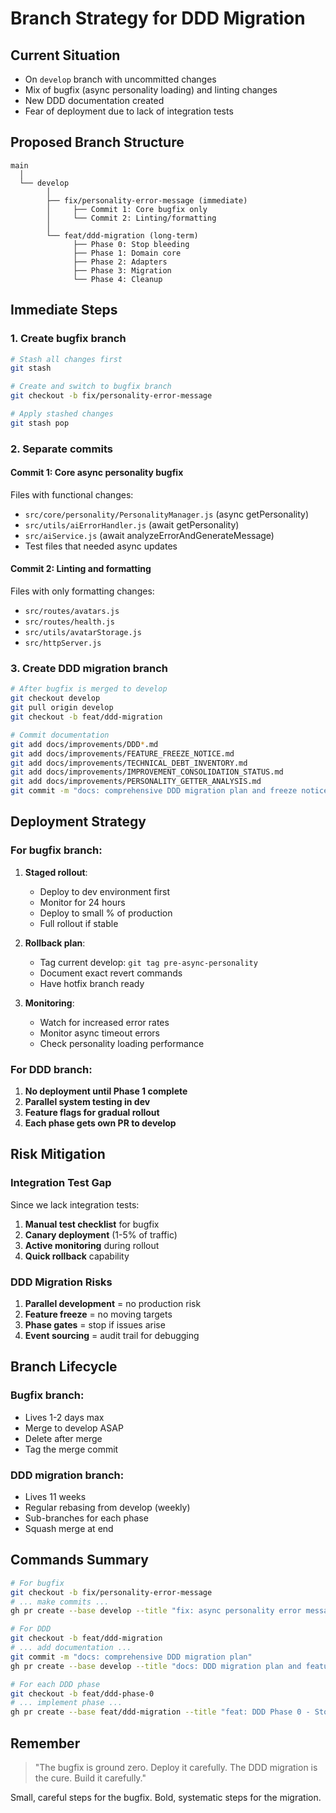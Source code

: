 # Branch Strategy for DDD Migration

## Current Situation
- On `develop` branch with uncommitted changes
- Mix of bugfix (async personality loading) and linting changes
- New DDD documentation created
- Fear of deployment due to lack of integration tests

## Proposed Branch Structure

```
main
  │
  └── develop
        │
        ├── fix/personality-error-message (immediate)
        │     ├── Commit 1: Core bugfix only
        │     └── Commit 2: Linting/formatting
        │
        └── feat/ddd-migration (long-term)
              ├── Phase 0: Stop bleeding
              ├── Phase 1: Domain core
              ├── Phase 2: Adapters
              ├── Phase 3: Migration
              └── Phase 4: Cleanup
```

## Immediate Steps

### 1. Create bugfix branch
```bash
# Stash all changes first
git stash

# Create and switch to bugfix branch
git checkout -b fix/personality-error-message

# Apply stashed changes
git stash pop
```

### 2. Separate commits

#### Commit 1: Core async personality bugfix
Files with functional changes:
- `src/core/personality/PersonalityManager.js` (async getPersonality)
- `src/utils/aiErrorHandler.js` (await getPersonality)
- `src/aiService.js` (await analyzeErrorAndGenerateMessage)
- Test files that needed async updates

#### Commit 2: Linting and formatting
Files with only formatting changes:
- `src/routes/avatars.js`
- `src/routes/health.js`
- `src/utils/avatarStorage.js`
- `src/httpServer.js`

### 3. Create DDD migration branch
```bash
# After bugfix is merged to develop
git checkout develop
git pull origin develop
git checkout -b feat/ddd-migration

# Commit documentation
git add docs/improvements/DDD*.md
git add docs/improvements/FEATURE_FREEZE_NOTICE.md
git add docs/improvements/TECHNICAL_DEBT_INVENTORY.md
git add docs/improvements/IMPROVEMENT_CONSOLIDATION_STATUS.md
git add docs/improvements/PERSONALITY_GETTER_ANALYSIS.md
git commit -m "docs: comprehensive DDD migration plan and freeze notice"
```

## Deployment Strategy

### For bugfix branch:
1. **Staged rollout**:
   - Deploy to dev environment first
   - Monitor for 24 hours
   - Deploy to small % of production
   - Full rollout if stable

2. **Rollback plan**:
   - Tag current develop: `git tag pre-async-personality`
   - Document exact revert commands
   - Have hotfix branch ready

3. **Monitoring**:
   - Watch for increased error rates
   - Monitor async timeout errors
   - Check personality loading performance

### For DDD branch:
1. **No deployment until Phase 1 complete**
2. **Parallel system testing in dev**
3. **Feature flags for gradual rollout**
4. **Each phase gets own PR to develop**

## Risk Mitigation

### Integration Test Gap
Since we lack integration tests:
1. **Manual test checklist** for bugfix
2. **Canary deployment** (1-5% of traffic)
3. **Active monitoring** during rollout
4. **Quick rollback** capability

### DDD Migration Risks
1. **Parallel development** = no production risk
2. **Feature freeze** = no moving targets
3. **Phase gates** = stop if issues arise
4. **Event sourcing** = audit trail for debugging

## Branch Lifecycle

### Bugfix branch:
- Lives 1-2 days max
- Merge to develop ASAP
- Delete after merge
- Tag the merge commit

### DDD migration branch:
- Lives 11 weeks
- Regular rebasing from develop (weekly)
- Sub-branches for each phase
- Squash merge at end

## Commands Summary

```bash
# For bugfix
git checkout -b fix/personality-error-message
# ... make commits ...
gh pr create --base develop --title "fix: async personality error message loading"

# For DDD
git checkout -b feat/ddd-migration
# ... add documentation ...
git commit -m "docs: comprehensive DDD migration plan"
gh pr create --base develop --title "docs: DDD migration plan and feature freeze"

# For each DDD phase
git checkout -b feat/ddd-phase-0
# ... implement phase ...
gh pr create --base feat/ddd-migration --title "feat: DDD Phase 0 - Stop the bleeding"
```

## Remember

> "The bugfix is ground zero. Deploy it carefully. The DDD migration is the cure. Build it carefully."

Small, careful steps for the bugfix. Bold, systematic steps for the migration.